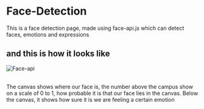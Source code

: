 # Face-Detection
This is a face detection page, made using face-api.js which can detect faces, emotions and expressions

## and this is how it looks like
![Face-api](https://github.com/BhanujISNOTACODER/Face-Detection/assets/122614303/867ba17f-b34f-4f11-80eb-ea51ba1c4ae6)
<br><br>

The canvas shows where our face is, the number above the campus show on a scale of 0 to 1, how probable it is that our face lies in the canvas. Below the canvas, it shows how sure it is we are feeling a certain emotion
